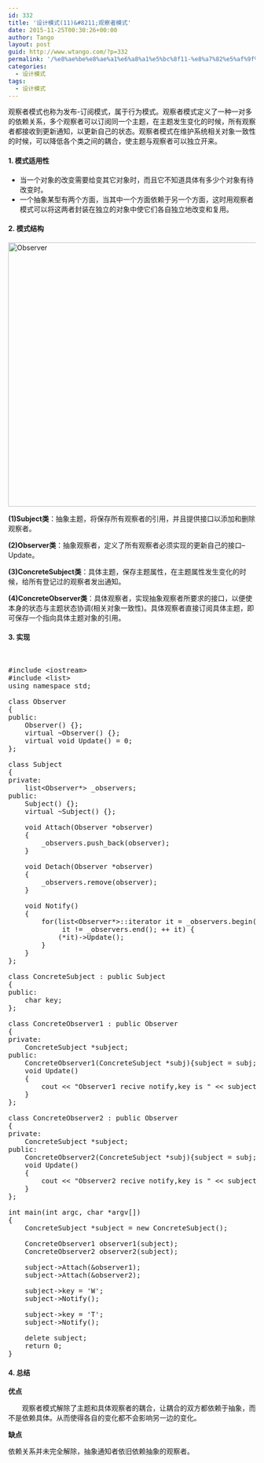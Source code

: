 ```yaml
---
id: 332
title: '设计模式(11)&#8211;观察者模式'
date: 2015-11-25T00:30:26+00:00
author: Tango
layout: post
guid: http://www.wtango.com/?p=332
permalink: '/%e8%ae%be%e8%ae%a1%e6%a8%a1%e5%bc%8f11-%e8%a7%82%e5%af%9f%e8%80%85%e6%a8%a1%e5%bc%8f/'
categories:
  - 设计模式
tags:
  - 设计模式
---
```

观察者模式也称为发布-订阅模式，属于行为模式。观察者模式定义了一种一对多的依赖关系，多个观察者可以订阅同一个主题，在主题发生变化的时候，所有观察者都接收到更新通知，以更新自己的状态。观察者模式在维护系统相关对象一致性的时候，可以降低各个类之间的耦合，使主题与观察者可以独立开来。
  
<!--more-->

#### 1. 模式适用性

  * 当一个对象的改变需要给变其它对象时，而且它不知道具体有多少个对象有待改变时。
  * 一个抽象某型有两个方面，当其中一个方面依赖于另一个方面，这时用观察者模式可以将这两者封装在独立的对象中使它们各自独立地改变和复用。

#### 2. 模式结构

[<img class="aligncenter size-full wp-image-333" src="http://www.wtango.com/wp-content/uploads/2015/11/Observer.png" alt="Observer" width="808" height="538" srcset="http://www.wtango.com/wp-content/uploads/2015/11/Observer.png 808w, http://www.wtango.com/wp-content/uploads/2015/11/Observer-300x200.png 300w" sizes="(max-width: 808px) 100vw, 808px" />](http://www.wtango.com/wp-content/uploads/2015/11/Observer.png)

**(1)Subject类**：抽象主题，将保存所有观察者的引用，并且提供接口以添加和删除观察者。

**(2)Observer类**：抽象观察者，定义了所有观察者必须实现的更新自己的接口&#8211;Update。

**(3)ConcreteSubject类**：具体主题，保存主题属性，在主题属性发生变化的时候，给所有登记过的观察者发出通知。

**(4)ConcreteObserver类**：具体观察者，实现抽象观察者所要求的接口，以便使本身的状态与主题状态协调(相关对象一致性)。具体观察者直接订阅具体主题，即可保存一个指向具体主题对象的引用。

#### 3. 实现

&nbsp;

<pre class="brush: cpp; title: ; notranslate" title="">#include &lt;iostream&gt;
#include &lt;list&gt;
using namespace std;

class Observer
{
public:
	Observer() {};
	virtual ~Observer() {};
	virtual void Update() = 0;
};

class Subject
{
private:
	list&lt;Observer*&gt; _observers;
public:
	Subject() {};
	virtual ~Subject() {};

	void Attach(Observer *observer)
	{
		_observers.push_back(observer);
	}

	void Detach(Observer *observer)
	{
		_observers.remove(observer);
	}

	void Notify()
	{
		for(list&lt;Observer*&gt;::iterator it = _observers.begin();
			 it != _observers.end(); ++ it) {
			(*it)-&gt;Update();
		}
	}
};

class ConcreteSubject : public Subject
{
public:
	char key;
};

class ConcreteObserver1 : public Observer
{
private:
	ConcreteSubject *subject;
public:
	ConcreteObserver1(ConcreteSubject *subj){subject = subj;};
	void Update()
	{
		cout &lt;&lt; "Observer1 recive notify,key is " &lt;&lt; subject-&gt;key &lt;&lt; endl;
	}
};

class ConcreteObserver2 : public Observer
{
private:
	ConcreteSubject *subject;
public:
	ConcreteObserver2(ConcreteSubject *subj){subject = subj;};
	void Update()
	{
		cout &lt;&lt; "Observer2 recive notify,key is " &lt;&lt; subject-&gt;key &lt;&lt; endl;
	}
};

int main(int argc, char *argv[])
{
	ConcreteSubject *subject = new ConcreteSubject();

	ConcreteObserver1 observer1(subject);
	ConcreteObserver2 observer2(subject);

	subject-&gt;Attach(&observer1);
	subject-&gt;Attach(&observer2);

	subject-&gt;key = 'W';
	subject-&gt;Notify();

	subject-&gt;key = 'T';
	subject-&gt;Notify();

	delete subject;
	return 0;
}
</pre>

#### 4. 总结

**优点**
  
　　观察者模式解除了主题和具体观察者的耦合，让耦合的双方都依赖于抽象，而不是依赖具体。从而使得各自的变化都不会影响另一边的变化。

**缺点**
     
依赖关系并未完全解除，抽象通知者依旧依赖抽象的观察者。